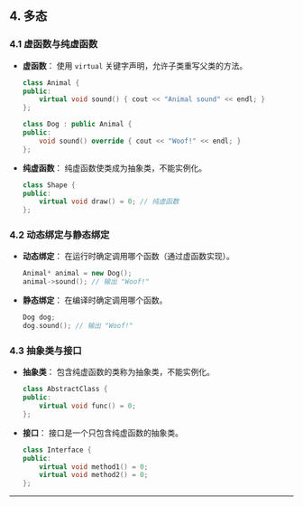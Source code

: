 ## **4. 多态**

### **4.1 虚函数与纯虚函数**

- **虚函数**：
  使用 `virtual` 关键字声明，允许子类重写父类的方法。

  ```cpp
  class Animal {
  public:
      virtual void sound() { cout << "Animal sound" << endl; }
  };

  class Dog : public Animal {
  public:
      void sound() override { cout << "Woof!" << endl; }
  };
  ```

- **纯虚函数**：
  纯虚函数使类成为抽象类，不能实例化。

  ```cpp
  class Shape {
  public:
      virtual void draw() = 0; // 纯虚函数
  };
  ```

### **4.2 动态绑定与静态绑定**

- **动态绑定**：
  在运行时确定调用哪个函数（通过虚函数实现）。

  ```cpp
  Animal* animal = new Dog();
  animal->sound(); // 输出 "Woof!"
  ```

- **静态绑定**：
  在编译时确定调用哪个函数。

  ```cpp
  Dog dog;
  dog.sound(); // 输出 "Woof!"
  ```

### **4.3 抽象类与接口**

- **抽象类**：
  包含纯虚函数的类称为抽象类，不能实例化。

  ```cpp
  class AbstractClass {
  public:
      virtual void func() = 0;
  };
  ```

- **接口**：
  接口是一个只包含纯虚函数的抽象类。

  ```cpp
  class Interface {
  public:
      virtual void method1() = 0;
      virtual void method2() = 0;
  };
  ```

---